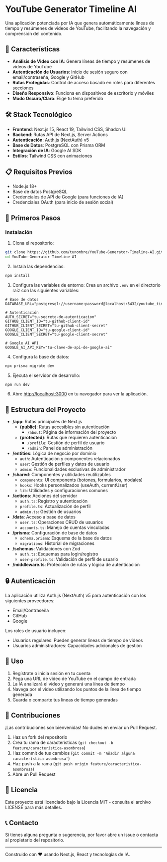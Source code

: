 # YouTube Generator Timeline AI

Una aplicación potenciada por IA que genera automáticamente líneas de tiempo y resúmenes de videos de YouTube, facilitando la navegación y comprensión del contenido.

## 🌟 Características

- **Análisis de Video con IA**: Genera líneas de tiempo y resúmenes de videos de YouTube
- **Autenticación de Usuarios**: Inicio de sesión seguro con email/contraseña, Google y GitHub
- **Rutas Protegidas**: Control de acceso basado en roles para diferentes secciones
- **Diseño Responsivo**: Funciona en dispositivos de escritorio y móviles
- **Modo Oscuro/Claro**: Elige tu tema preferido

## 🛠️ Stack Tecnológico

- **Frontend**: Next.js 15, React 19, Tailwind CSS, Shadcn UI
- **Backend**: Rutas API de Next.js, Server Actions
- **Autenticación**: Auth.js (NextAuth) v5
- **Base de Datos**: PostgreSQL con Prisma ORM
- **Integración de IA**: Google AI SDK
- **Estilos**: Tailwind CSS con animaciones

## 📋 Requisitos Previos

- Node.js 18+
- Base de datos PostgreSQL
- Credenciales de API de Google (para funciones de IA)
- Credenciales OAuth (para inicio de sesión social)

## 🚀 Primeros Pasos

### Instalación

1. Clona el repositorio:

```bash
git clone https://github.com/tunombre/YouTube-Generator-Timeline-AI.git
cd YouTube-Generator-Timeline-AI
```

2. Instala las dependencias:

```bash
npm install
```

3. Configura las variables de entorno:
   Crea un archivo `.env` en el directorio raíz con las siguientes variables:

```
# Base de datos
DATABASE_URL="postgresql://username:password@localhost:5432/youtube_timeline_ai"

# Autenticación
AUTH_SECRET="tu-secreto-de-autenticacion"
GITHUB_CLIENT_ID="tu-github-client-id"
GITHUB_CLIENT_SECRET="tu-github-client-secret"
GOOGLE_CLIENT_ID="tu-google-client-id"
GOOGLE_CLIENT_SECRET="tu-google-client-secret"

# Google AI API
GOOGLE_AI_API_KEY="tu-clave-de-api-de-google-ai"
```

4. Configura la base de datos:

```bash
npx prisma migrate dev
```

5. Ejecuta el servidor de desarrollo:

```bash
npm run dev
```

6. Abre [http://localhost:3000](http://localhost:3000) en tu navegador para ver la aplicación.

## 🧩 Estructura del Proyecto

- **/app**: Rutas principales de Next.js
  - **(public)**: Rutas accesibles sin autenticación
    - `/about`: Página de información del proyecto
  - **(protected)**: Rutas que requieren autenticación
    - `/profile`: Gestión de perfil de usuario
    - `/admin`: Panel de administración
- **/entities**: Lógica de negocio por dominio
  - `auth`: Autenticación y componentes relacionados
  - `user`: Gestión de perfiles y datos de usuario
  - `admin`: Funcionalidades exclusivas de administrador
- **/shared**: Componentes y utilidades reutilizables
  - `components`: UI components (botones, formularios, modales)
  - `hooks`: Hooks personalizados (useAuth, currentUser)
  - `lib`: Utilidades y configuraciones comunes
- **/actions**: Acciones del servidor
  - `auth.ts`: Registro y autenticación
  - `profile.ts`: Actualización de perfil
  - `admin.ts`: Gestión de usuarios
- **/data**: Acceso a base de datos
  - `user.ts`: Operaciones CRUD de usuarios
  - `accounts.ts`: Manejo de cuentas vinculadas
- **/prisma**: Configuración de base de datos
  - `schema.prisma`: Esquema de la base de datos
  - `migrations`: Historial de migraciones
- **/schemas**: Validaciones con Zod
  - `auth.ts`: Esquemas para login/registro
  - `user-profile.ts`: Validación de perfil de usuario
- **/middleware.ts**: Protección de rutas y lógica de autenticación

## 🔒 Autenticación

La aplicación utiliza Auth.js (NextAuth) v5 para autenticación con los siguientes proveedores:

- Email/Contraseña
- GitHub
- Google

Los roles de usuario incluyen:

- Usuarios regulares: Pueden generar líneas de tiempo de videos
- Usuarios administradores: Capacidades adicionales de gestión

## 🎯 Uso

1. Regístrate o inicia sesión en tu cuenta
2. Pega una URL de video de YouTube en el campo de entrada
3. La IA analizará el video y generará una línea de tiempo
4. Navega por el video utilizando los puntos de la línea de tiempo generada
5. Guarda o comparte tus líneas de tiempo generadas

## 🤝 Contribuciones

¡Las contribuciones son bienvenidas! No dudes en enviar un Pull Request.

1. Haz un fork del repositorio
2. Crea tu rama de características (`git checkout -b feature/caracteristica-asombrosa`)
3. Haz commit de tus cambios (`git commit -m 'Añadir alguna característica asombrosa'`)
4. Haz push a la rama (`git push origin feature/caracteristica-asombrosa`)
5. Abre un Pull Request

## 📄 Licencia

Este proyecto está licenciado bajo la Licencia MIT - consulta el archivo LICENSE para más detalles.

## 📞 Contacto

Si tienes alguna pregunta o sugerencia, por favor abre un issue o contacta al propietario del repositorio.

---

Construido con ❤️ usando Next.js, React y tecnologías de IA.
